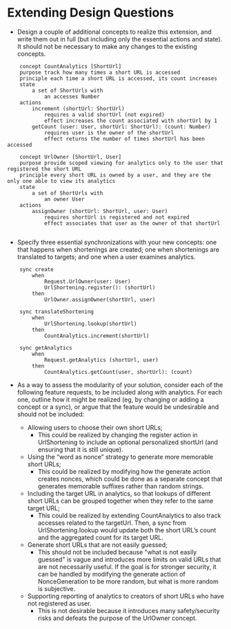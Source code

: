 # Extending Design Questions

- Design a couple of additional concepts to realize this extension, and write them out in full (but including only the essential actions and state). It should not be necessary to make any changes to the existing concepts.

```
    concept CountAnalytics [ShortUrl]
    purpose track how many times a short URL is accessed
    principle each time a short URL is accessed, its count increases
    state
        a set of ShortUrls with
            an accesses Number
    actions
        increment (shortUrl: ShortUrl)
            requires a valid shortUrl (not expired)
            effect increases the count associated with shortUrl by 1
        getCount (user: User, shortUrl: ShortUrl): (count: Number)
            requires user is the owner of the shortUrl
            effect returns the number of times shortUrl has been accessed

```

```
    concept UrlOwner [ShortUrl, User]
    purpose provide scoped viewing for analytics only to the user that registered the short URL
    principle every short URL is owned by a user, and they are the only one able to view its analytics
    state
        a set of ShortUrls with
            an owner User
    actions
        assignOwner (shortUrl: ShortUrl, user: User)
            requires shortUrl is registered and not expired
            effect associates that user as the owner of that shortUrl


```

- Specify three essential synchronizations with your new concepts: one that happens when shortenings are created; one when shortenings are translated to targets; and one when a user examines analytics.

```
    sync create
        when
            Request.UrlOwner(user: User)
            UrlShortening.register(): (shortUrl)
        then
            UrlOwner.assignOwner(shortUrl, user)
```

```
    sync translateShortening
        when
            UrlShortening.lookup(shortUrl)
        then
            CountAnalytics.increment(shortUrl)
```

```
    sync getAnalytics
        when
            Request.getAnalytics (shortUrl, user)
        then
            CountAnalytics.getCount(user, shortUrl): (count)

```

- As a way to assess the modularity of your solution, consider each of the following feature requests, to be included along with analytics. For each one, outline how it might be realized (eg, by changing or adding a concept or a sync), or argue that the feature would be undesirable and should not be included:

  - Allowing users to choose their own short URLs;
    - This could be realized by changing the register action in UrlShortening to include an optional personalized shortUrl (and ensuring that it is still unique).
  - Using the “word as nonce” strategy to generate more memorable short URLs;
    - This could be realized by modifying how the generate action creates nonces, which could be done as a separate concept that generates memorable suffixes rather than random strings.
  - Including the target URL in analytics, so that lookups of different short URLs can be grouped together when they refer to the same target URL;
    - This could be realized by extending CountAnalytics to also track accesses related to the targetUrl. Then, a sync from UrlShortening.lookup would update both the short URL’s count and the aggregated count for its target URL.
  - Generate short URLs that are not easily guessed;
    - This should not be included because "what is not easily guessed" is vague and introduces more limits on valid URLs that are not necessarily useful. If the goal is for stronger security, it can be handled by modifying the generate action of NonceGeneration to be more random, but what is more random is subjective.
  - Supporting reporting of analytics to creators of short URLs who have not registered as user.
    - This is not desirable because it introduces many safety/security risks and defeats the purpose of the UrlOwner concept.
    
